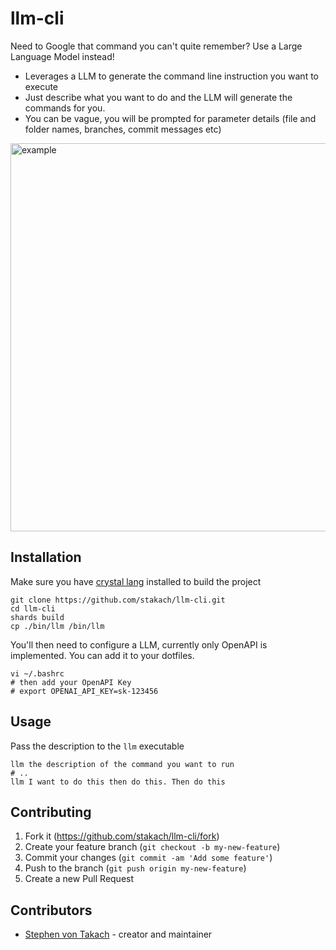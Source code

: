 # llm-cli

Need to Google that command you can't quite remember? Use a Large Language Model instead!

* Leverages a LLM to generate the command line instruction you want to execute
* Just describe what you want to do and the LLM will generate the commands for you.
* You can be vague, you will be prompted for parameter details (file and folder names, branches, commit messages etc)

<img width="621" alt="example" src="https://user-images.githubusercontent.com/368013/232493882-6bb8b4f8-6988-41f1-9f25-a1685e0c1750.png">

## Installation

Make sure you have [crystal lang](https://crystal-lang.org/install/) installed to build the project

```shell
git clone https://github.com/stakach/llm-cli.git
cd llm-cli
shards build
cp ./bin/llm /bin/llm
```

You'll then need to configure a LLM, currently only OpenAPI is implemented. You can add it to your dotfiles.

```shell
vi ~/.bashrc
# then add your OpenAPI Key
# export OPENAI_API_KEY=sk-123456
```

## Usage

Pass the description to the `llm` executable

```shell
llm the description of the command you want to run
# .. 
llm I want to do this then do this. Then do this
```

## Contributing

1. Fork it (<https://github.com/stakach/llm-cli/fork>)
2. Create your feature branch (`git checkout -b my-new-feature`)
3. Commit your changes (`git commit -am 'Add some feature'`)
4. Push to the branch (`git push origin my-new-feature`)
5. Create a new Pull Request

## Contributors

- [Stephen von Takach](https://github.com/stakach) - creator and maintainer
